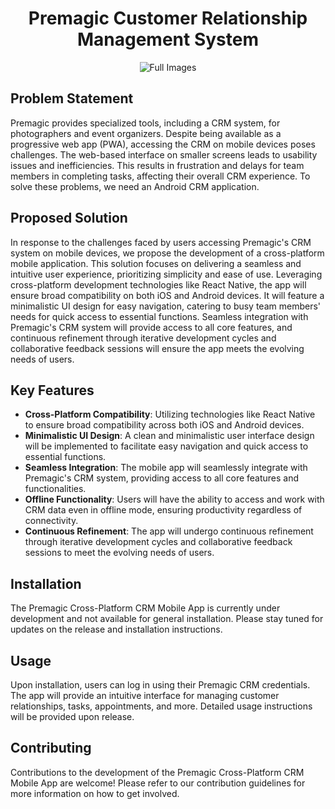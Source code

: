 <div align="center">
      
# Premagic Customer Relationship Management System

<img
      src="./UI Designs/953shots_so.png"
      alt="Full Images"
      style="max-width: 100%; height: auto;"
    />
</div>

## Problem Statement

Premagic provides specialized tools, including a CRM system, for photographers and event organizers. Despite being available as a progressive web app (PWA), accessing the CRM on mobile devices poses challenges. The web-based interface on smaller screens leads to usability issues and inefficiencies. This results in frustration and delays for team members in completing tasks, affecting their overall CRM experience. To solve these problems, we need an Android CRM application.

## Proposed Solution

In response to the challenges faced by users accessing Premagic's CRM system on mobile devices, we propose the development of a cross-platform mobile application. This solution focuses on delivering a seamless and intuitive user experience, prioritizing simplicity and ease of use. Leveraging cross-platform development technologies like React Native, the app will ensure broad compatibility on both iOS and Android devices. It will feature a minimalistic UI design for easy navigation, catering to busy team members' needs for quick access to essential functions. Seamless integration with Premagic's CRM system will provide access to all core features, and continuous refinement through iterative development cycles and collaborative feedback sessions will ensure the app meets the evolving needs of users.

## Key Features

- **Cross-Platform Compatibility**: Utilizing technologies like React Native to ensure broad compatibility across both iOS and Android devices.
- **Minimalistic UI Design**: A clean and minimalistic user interface design will be implemented to facilitate easy navigation and quick access to essential functions.
- **Seamless Integration**: The mobile app will seamlessly integrate with Premagic's CRM system, providing access to all core features and functionalities.
- **Offline Functionality**: Users will have the ability to access and work with CRM data even in offline mode, ensuring productivity regardless of connectivity.
- **Continuous Refinement**: The app will undergo continuous refinement through iterative development cycles and collaborative feedback sessions to meet the evolving needs of users.

## Installation

The Premagic Cross-Platform CRM Mobile App is currently under development and not available for general installation. Please stay tuned for updates on the release and installation instructions.

## Usage

Upon installation, users can log in using their Premagic CRM credentials. The app will provide an intuitive interface for managing customer relationships, tasks, appointments, and more. Detailed usage instructions will be provided upon release.

## Contributing

Contributions to the development of the Premagic Cross-Platform CRM Mobile App are welcome! Please refer to our contribution guidelines for more information on how to get involved.
